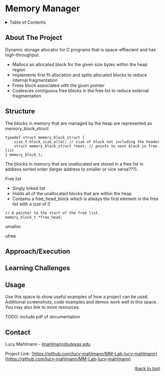 # Memory Manager

<!-- TABLE OF CONTENTS -->
<details>
  <summary>Table of Contents</summary>
  <ol>
    <li>
      <a href="#about-the-project">About The Project</a>
    </li>
    <li><a href="#structure">Structure</a></li>
    <li><a href="#approach/execution">Approach/Execution</a></li>
    <li><a href="#learning challenges">Learning Challenges</a></li>
    <li><a href="#contact">Contact</a></li>
  </ol>
</details>



<!-- ABOUT THE PROJECT -->
## About The Project

Dynamic storage allocator for C programs that is space-effiecient and has high-throughput.

* Mallocs an allocated block for the given size bytes within the heap region
* Implements first fit allocation and splits allocated blocks to reduce internal fragmentation
* Frees block associated with the given pointer 
* Coalesces contiguous free blocks in the free list to reduce external fragmentation

<!-- STRUCTURE -->
## Structure

The blocks in memory that are managed by the heap are represented as memory_block_struct

```
typedef struct memory_block_struct {
    size_t block_size_alloc; // size of block not including the header
    struct memory_block_struct *next; // points to next block in free list
} memory_block_t;
```
The blocks in memory that are unallocated are stored in a free list in address sorted order (larger address to smaller or vice versa???). 

Free list
* Singly linked list
* Holds all of the unallocated blocks that are within the heap
* Contains a free_head_block which is always the first element in the free list with a size of 0

```
// A pointer to the start of the free list.
memory_block_t *free_head;
```
umalloc


ufree
<!-- APPROACH/EXECUTION -->
## Approach/Execution



<!-- LEARNING CHALLENGES -->
## Learning Challenges


<!-- USAGE EXAMPLES -->
## Usage

Use this space to show useful examples of how a project can be used. Additional screenshots, code examples and demos work well in this space. You may also link to more resources.

TODO: include pdf of documentation



<!-- CONTACT -->
## Contact

Lucy Mahlmann - lmahlmann@utexas.edu

Project Link: [https://github.com/lucy-mahlmann/MM-Lab-lucy-mahlmann](https://github.com/lucy-mahlmann/MM-Lab-lucy-mahlmann)

<p align="right">(<a href="#readme-top">back to top</a>)</p>

